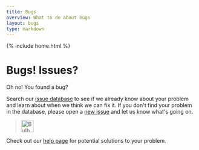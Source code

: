 ```yaml
---
title: Bugs
overview: What to do about bugs
layout: bugs
type: markdown
---
```

{% include home.html %}

# Bugs! Issues?

Oh no! You found a bug? 

Search our [issue database](https://github.com/istio/issues/issues/) to see if we already know about
your problem and learn about when
we think we can fix it. If you don't find your problem in the database, please open a [new issue](https://github.com/istio/issues/issues/new)
and let us know what's
going on.

> <img src="{{home}}/img/bulb.svg" alt="Bulb" title="Help" style="width: 32px; display:inline" />
Check out our [help page]({{home}}/help) for potential solutions to your problem.
